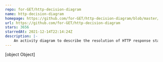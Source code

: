 ```yaml
---
repo: for-GET/http-decision-diagram
name: http-decision-diagram
homepage: https://github.com/for-GET/http-decision-diagram/blob/master/doc/2013-06-10-http-hell-no.md
url: https://github.com/for-GET/http-decision-diagram
stars: 3656
starredAt: 2021-12-14T22:14:24Z
description: |-
    An activity diagram to describe the resolution of HTTP response status codes, given various headers.
---
```


[object Object]

